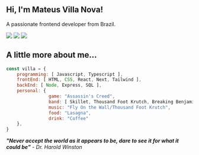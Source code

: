 <h2 align=""> Hi, I'm Mateus Villa Nova!</h2>

<p>
	A passionate frontend developer from Brazil.
</p>

<a href="https://www.linkedin.com/in/mateusvillanova/"><img src="https://img.shields.io/badge/LinkedIn-0077B5?style=for-the-badge&logo=linkedin&logoColor=white"/></a>
<a href="mailto:villa1999nova@gmail.com"><img src="https://img.shields.io/badge/Instagram-C40ACD?style=for-the-badge&logo=instagram&logoColor=white"/></a>
<a href="https://www.instagram.com/mateus_villa_nova/"><img src="https://img.shields.io/badge/Instagram-E4405F?style=for-the-badge&logo=instagram&logoColor=white"/></a>


<h2> A little more about me... </h2>

```javascript
const villa = {
    programming: [ Javascript, Typescript ],
    frontEnd: [ HTML, CSS, React, Next, Tailwind ],
    backEnd: [ Node, Express, SQL ],
    personal: {
                game: "Assassin's Creed",
                band: [ Skillet, Thousand Foot Krutch, Breaking Benjamin, Motionless In White, Evanescence, Chase Atlantic ],
                music: "Fly On the Wall/Thousand Foot Krutch",
                food: "Lasagna",
                drink: "Coffee"
    },
}
```

<em><b>"Never accept the world as it appears to be, dare to see it for what it could be"</b> - Dr. Harold Winston</em>
